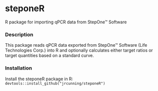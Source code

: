 # steponeR
R package for importing qPCR data from StepOne™ Software

### Description
This package reads qPCR data exported from StepOne™ Software 
    (Life Technologies Corp.) into R and optionally calculates either target ratios
    or target quantities based on a standard curve.

### Installation
Install the steponeR package in R: `devtools::install_github("jrcunning/steponeR")`
